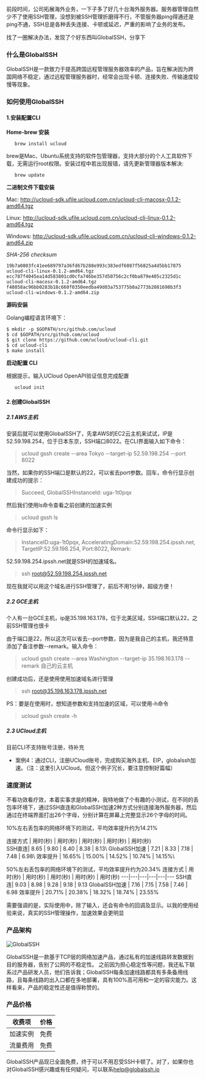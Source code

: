 前段时间，公司拓展海外业务，一下子多了好几十台海外服务器。服务器管理自然少不了使用SSH管理，没想到被SSH管理折磨得不行，不管服务器ping得通还是ping不通，SSH总是各种丢失连接、卡顿或延迟，严重的影响了业务的发布。

找了一圈解决办法，发现了个好东西叫GlobalSSH，分享下

### 什么是GlobalSSH
GlobalSSH是一款致力于提高跨国远程管理服务器效率的产品，旨在解决因为跨国网络不稳定，通过远程管理服务器时，经常会出现卡顿、连接失败、传输速度较慢等现象。

### 如何使用GlobalSSH
#### 1.安装配置CLI
**Home-brew 安装**

```
   brew install ucloud
```

   brew是Mac、Ubuntu系统支持的软件包管理器，支持大部分的个人工具软件下载，无需运行root权限。安装过程中若出现报错，请先更新管理器版本解决:

```
   brew update
```

**二进制文件下载安装**

Mac: http://ucloud-sdk.ufile.ucloud.com.cn/ucloud-cli-macosx-0.1.2-amd64.tgz

Linux: http://ucloud-sdk.ufile.ucloud.com.cn/ucloud-cli-linux-0.1.2-amd64.tgz

Windows: http://ucloud-sdk.ufile.ucloud.com.cn/ucloud-cli-windows-0.1.2-amd64.zip

*SHA-256 checksum*

```
19b7a0803fc41ee689797a36fd67b288e993c383edf6087f56825a4d5bb17875 ucloud-cli-linux-0.1.2-amd64.tgz
ecc787f4045ea14d583801cd0cfa746be357d50756c2cf0ba879e405c2325d1c ucloud-cli-macosx-0.1.2-amd64.tgz
f48058ac96bb0283b18c660f0350eedba49d03a753775b0a2773b2081698b3f3 ucloud-cli-windows-0.1.2-amd64.zip
```

**源码安装**

Golang编程语言环境下：

```
$ mkdir -p $GOPATH/src/github.com/ucloud
$ cd $GOPATH/src/github.com/ucloud
$ git clone https://github.com/ucloud/ucloud-cli.git
$ cd ucloud-cli
$ make install
```

**启动配置 CLI**

根据提示，输入UCloud OpenAPI验证信息完成配置

```
   ucloud init
```




#### 2.创建GlobalSSH

##### 2.1 AWS主机
安装后就可以使用GlobalSSH了，先拿AWS的EC2云主机来试试，IP是52.59.198.254，位于日本东京，SSH端口8022。在CLI界面输入如下命令：

> ucloud gssh create --area Tokyo --target-ip 52.59.198.254 --port 8022

当然，如果你的SSH端口是默认的22，可以省去port参数。回车，命令行显示创建成功的提示：

> Succeed, GlobalSSHInstanceId: uga-1t0pqx

然后我们使用ls命令查看之前创建的加速实例
> ucloud gssh ls

命令行显示如下：
> InstanceID:uga-1t0pqx, AcceleratingDomain:52.59.198.254.ipssh.net, TargetIP:52.59.198.254, Port:8022, Remark:

52.59.198.254.ipssh.net就是SSH的加速域名。
> ssh root@52.59.198.254.ipssh.net

现在我就可以用这个域名进行SSH管理了，前后不用1分钟，超级方便！

##### 2.2 GCE主机
个人有一台GCE主机，ip是35.198.163.178，位于北美区域，SSH端口默认22，之前SSH管理也很卡

由于端口是22，所以这次可以省去--port参数，因为是我自己的主机，我还特意添加了备注参数--remark。输入命令：
> ucloud gssh create --area Washington --target-ip 35.198.163.178 --remark 自己的云主机

创建成功后，还是使用使用加速域名进行管理
> ssh root@35.198.163.178.ipssh.net

PS：要是在使用时，想知道参数和支持加速的区域，可以使用-h命令
> ucloud gssh create -h

##### 2.3 UCloud主机
目前CLI不支持账号注册，待补充
* 案例4：通过CLI，注册UCloud账号，完成购买海外主机、EIP，globalssh加速。（注：这里引入UCloud。但这个例子冗长，要注意控制好篇幅）

### 速度测试
不看功效看疗效，本着实事求是的精神，我特地做了个有趣的小测试，在不同的丢包率环境下，通过SSH直连和GlobalSSH加速2种方式分别连接海外服务器，然后通过在终端界面打出26个字母，分别计算在屏幕上完整显示26个字母的时间。

10%左右丢包率的网络环境下的测试，平均效率提升约为14.21%

连接方式 | 用时(秒) | 用时(秒) | 用时(秒) | 用时(秒) | 用时(秒)\
SSH直连| 8.65 | 9.80 | 8.40 | 8.38 | 8.13\\
GlobalSSH加速 | 7.21 | 8.33 | 7.18 | 7.48 | 6.98\\
效率提升 | 16.65% | 15.00% | 14.52% | 10.74% | 14.15%\\

50%左右丢包率的网络环境下的测试，平均效率提升约为20.34%
连接方式 | 用时(秒) | 用时(秒) | 用时(秒) | 用时(秒) | 用时(秒)
---|---|---|---|---|---
SSH直连| 9.03 | 8.98 | 9.28 | 9.18 | 9.13
GlobalSSH加速 | 7.16 | 7.15 | 7.58 | 7.46 | 6.98
效率提升 | 20.71% | 20.38% | 18.32% | 18.74% | 23.55%

需要强调的是，实际使用中，除了输入，还会有命令的回调及显示。以我的使用经验来说，真实的SSH管理操作，加速效果会更明显

### 产品架构
![GlobalSSH](https://jevTec.github.io/gs_15343170909302.png)

GlobalSSH是一款基于TCP层的网络加速产品，通过私有的加速线路转发数据到目的服务器，告别了公网的不稳定性。
之前因为担心稳定性等问题，我还私下联系过产品研发人员，他们告诉我；GlobalSSH每条加速线路都具有多条备用线路，且每条线路的出入口都在多地部署，具有100%高可用和一定的容灾能力。这样看来，产品的稳定性还是值得称赞的。

### 产品价格

收费项 | 价格
---|---
加速实例 | 免费
流量费用 | 免费


GlobalSSH产品现已全面免费，终于可以不用忍受SSH卡顿了。对了，如果你也对GlobalSSH感兴趣或有任何疑问，可以联系[help@globalssh.io](mailto://help@globalssh.io)
